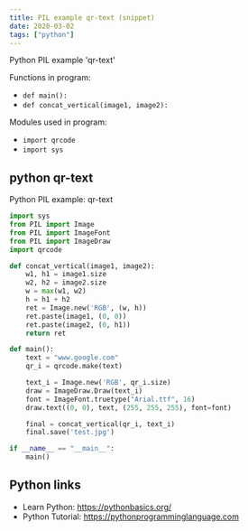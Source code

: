 ```yaml
---
title: PIL example qr-text (snippet)
date: 2020-03-02
tags: ["python"]
---
```

Python PIL example 'qr-text'

Functions in program: 
* `def main():`
* `def concat_vertical(image1, image2):`

Modules used in program: 
* `import qrcode`
* `import sys`

## python qr-text

Python PIL example: qr-text

```python
import sys
from PIL import Image
from PIL import ImageFont
from PIL import ImageDraw
import qrcode

def concat_vertical(image1, image2):
    w1, h1 = image1.size
    w2, h2 = image2.size
    w = max(w1, w2)
    h = h1 + h2
    ret = Image.new('RGB', (w, h))
    ret.paste(image1, (0, 0))
    ret.paste(image2, (0, h1))
    return ret

def main():
    text = "www.google.com"
    qr_i = qrcode.make(text)

    text_i = Image.new('RGB', qr_i.size)
    draw = ImageDraw.Draw(text_i)
    font = ImageFont.truetype("Arial.ttf", 16)
    draw.text((0, 0), text, (255, 255, 255), font=font)

    final = concat_vertical(qr_i, text_i)
    final.save('test.jpg')

if __name__ == "__main__":
    main()


```

## Python links

- Learn Python: https://pythonbasics.org/
- Python Tutorial: https://pythonprogramminglanguage.com
